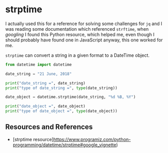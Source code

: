 # strptime

I actually used this for a reference for solving some challenges for `jq` and I was reading some documentation which referenced `strftime`, when _googling_ I found this Python resource, which helped me, even though I should probably have found one in JavaScript anyway, this one worked for me.

`strptime` can convert a string in a given format to a DateTime object.

```python
from datetime import datetime

date_string = "21 June, 2018"

print("date_string =", date_string)
print("type of date_string =", type(date_string))

date_object = datetime.strptime(date_string, "%d %B, %Y")

print("date_object =", date_object)
print("type of date_object =", type(date_object))
```

## Resources and References

- [strptime resource]https://www.programiz.com/python-programming/datetime/strptime#google_vignette)
